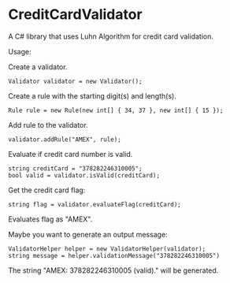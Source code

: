 # CreditCardValidator

A C# library that uses Luhn Algorithm for credit card validation.

Usage:

Create a validator.
```
Validator validator = new Validator();
```
Create a rule with the starting digit(s) and length(s).
```
Rule rule = new Rule(new int[] { 34, 37 }, new int[] { 15 });
```
Add rule to the validator.
```		
validator.addRule("AMEX", rule);
```
Evaluate if credit card number is valid.
```
string creditCard = "378282246310005";
bool valid = validator.isValid(creditCard);
```
Get the credit card flag:
```
string flag = validator.evaluateFlag(creditCard);
```
Evaluates flag as "AMEX".

Maybe you want to generate an output message:
```
ValidatorHelper helper = new ValidatorHelper(validator);
string message = helper.validationMessage("378282246310005")
```
The string "AMEX: 378282246310005 (valid)." will be generated.
